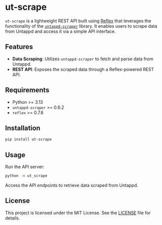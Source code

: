 # ut-scrape

`ut-scrape` is a lightweight REST API built using [Reflex](https://reflex.dev/) that leverages the functionality of the [`untappd-scraper`](https://gitlab.com/wardy-mini-projects/portfolio/untappd-scraper) library. It enables users to scrape data from Untappd and access it via a simple API interface.

## Features

- **Data Scraping**: Utilizes `untappd-scraper` to fetch and parse data from Untappd.
- **REST API**: Exposes the scraped data through a Reflex-powered REST API.

## Requirements

- Python >= 3.13
- `untappd-scraper` >= 0.6.2
- `reflex` >= 0.7.6

## Installation

```bash
pip install ut-scrape
```

## Usage

Run the API server:

```bash
python -m ut_scrape
```

Access the API endpoints to retrieve data scraped from Untappd.

## License

This project is licensed under the MIT License. See the [LICENSE](./LICENSE) file for details.
